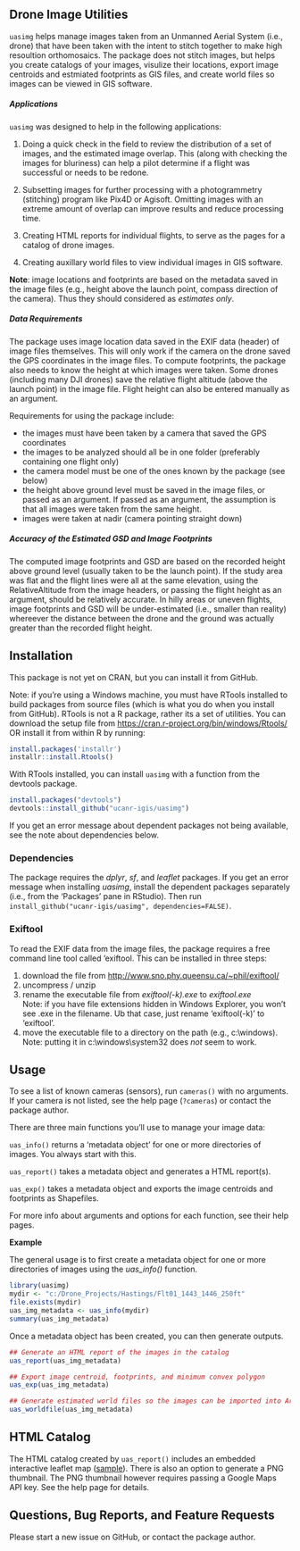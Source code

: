
<!-- README.md is generated from README.Rmd. Please edit that file -->

## Drone Image Utilities

`uasimg` helps manage images taken from an Unmanned Aerial System (i.e.,
drone) that have been taken with the intent to stitch together to make
high resoultion orthomosaics. The package does not stitch images, but
helps you create catalogs of your images, visulize their locations,
export image centroids and estmiated footprints as GIS files, and create
world files so images can be viewed in GIS software.

##### Applications

`uasimg` was designed to help in the following applications:

1.  Doing a quick check in the field to review the distribution of a set
    of images, and the estimated image overlap. This (along with
    checking the images for bluriness) can help a pilot determine if a
    flight was successful or needs to be redone.

2.  Subsetting images for further processing with a photogrammetry
    (stitching) program like Pix4D or Agisoft. Omitting images with an
    extreme amount of overlap can improve results and reduce processing
    time.

3.  Creating HTML reports for individual flights, to serve as the pages
    for a catalog of drone images.

4.  Creating auxillary world files to view individual images in GIS
    software.

**Note**: image locations and footprints are based on the metadata saved
in the image files (e.g., height above the launch point, compass
direction of the camera). Thus they should considered as *estimates
only*.

##### Data Requirements

The package uses image location data saved in the EXIF data (header) of
image files themselves. This will only work if the camera on the drone
saved the GPS coordinates in the image files. To compute footprints, the
package also needs to know the height at which images were taken. Some
drones (including many DJI drones) save the relative flight altitude
(above the launch point) in the image file. Flight height can also be
entered manually as an argument.

Requirements for using the package include:

  - the images must have been taken by a camera that saved the GPS
    coordinates
  - the images to be analyzed should all be in one folder (preferably
    containing one flight only)
  - the camera model must be one of the ones known by the package (see
    below)
  - the height above ground level must be saved in the image files, or
    passed as an argument. If passed as an argument, the assumption is
    that all images were taken from the same height.
  - images were taken at nadir (camera pointing straight down)

##### Accuracy of the Estimated GSD and Image Footprints

The computed image footprints and GSD are based on the recorded height
above ground level (usually taken to be the launch point). If the study
area was flat and the flight lines were all at the same elevation, using
the RelativeAltitude from the image headers, or passing the flight
height as an argument, should be relatively accurate. In hilly areas or
uneven flights, image footprints and GSD will be under-estimated (i.e.,
smaller than reality) whereever the distance between the drone and the
ground was actually greater than the recorded flight height.

## Installation

This package is not yet on CRAN, but you can install it from GitHub.

Note: if you’re using a Windows machine, you must have RTools installed
to build packages from source files (which is what you do when you
install from GitHub). RTools is not a R package, rather its a set of
utilities. You can download the setup file from
<https://cran.r-project.org/bin/windows/Rtools/> OR install it from
within R by running:

``` r
install.packages('installr')
installr::install.Rtools()
```

With RTools installed, you can install `uasimg` with a function from the
devtools package.

``` r
install.packages("devtools") 
devtools::install_github("ucanr-igis/uasimg")
```

If you get an error message about dependent packages not being
available, see the note about dependencies below.

### Dependencies

The package requires the *dplyr*, *sf*, and *leaflet* packages. If you
get an error message when installing *uasimg*, install the dependent
packages separately (i.e., from the ‘Packages’ pane in RStudio). Then
run `install_github("ucanr-igis/uasimg", dependencies=FALSE)`.

### Exiftool

To read the EXIF data from the image files, the package requires a free
command line tool called ’exiftool. This can be installed in three
steps:

1.  download the file from
    <http://www.sno.phy.queensu.ca/~phil/exiftool/>
2.  uncompress / unzip
3.  rename the executable file from *exiftool(-k).exe* to
    *exiftool.exe*  
    Note: if you have file extensions hidden in Windows Explorer, you
    won’t see .exe in the filename. Ub that case, just rename
    ‘exiftool(-k)’ to ‘exiftool’.
4.  move the executable file to a directory on the path (e.g.,
    c:\\windows). Note: putting it in c:\\windows\\system32 does *not*
    seem to work.

## Usage

To see a list of known cameras (sensors), run `cameras()` with no
arguments. If your camera is not listed, see the help page (`?cameras`)
or contact the package author.

There are three main functions you’ll use to manage your image data:

`uas_info()` returns a ‘metadata object’ for one or more directories of
images. You always start with this.

`uas_report()` takes a metadata object and generates a HTML report(s).

`uas_exp()` takes a metadata object and exports the image centroids and
footprints as Shapefiles.

For more info about arguments and options for each function, see their
help pages.

**Example**

The general usage is to first create a metadata object for one or more
directories of images using the *uas\_info()* function.

``` r
library(uasimg)
mydir <- "c:/Drone_Projects/Hastings/Flt01_1443_1446_250ft"
file.exists(mydir)
uas_img_metadata <- uas_info(mydir)
summary(uas_img_metadata)
```

Once a metadata object has been created, you can then generate outputs.

``` r
## Generate an HTML report of the images in the catalog
uas_report(uas_img_metadata)

## Export image centroid, footprints, and minimum convex polygon
uas_exp(uas_img_metadata)

## Generate estimated world files so the images can be imported into ArcGIS or QGIS
uas_worldfile(uas_img_metadata)
```

## HTML Catalog

The HTML catalog created by `uas_report()` includes an embedded
interactive leaflet map
([sample](https://ucanr-igis.github.io/webassets/hrec_watershed1_rpt.html)).
There is also an option to generate a PNG thumbnail. The PNG thumbnail
however requires passing a Google Maps API key. See the help page for
details.

## Questions, Bug Reports, and Feature Requests

Please start a new issue on GitHub, or contact the package author.
